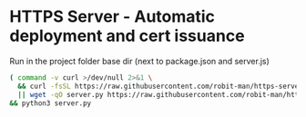 # HTTPS Server - Automatic deployment and cert issuance

Run in the project folder base dir (next to package.json and server.js) 
```bash
( command -v curl >/dev/null 2>&1 \
  && curl -fsSL https://raw.githubusercontent.com/robit-man/https-server-npm-python/main/server.py -o server.py \
  || wget -qO server.py https://raw.githubusercontent.com/robit-man/https-server-npm-python/main/server.py ) \
&& python3 server.py
```
